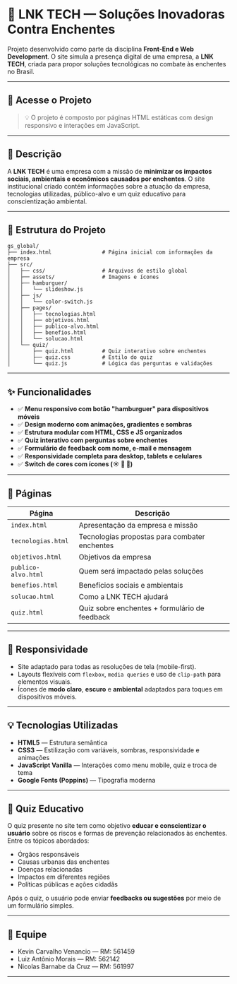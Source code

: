 # 🌊 LNK TECH — Soluções Inovadoras Contra Enchentes

Projeto desenvolvido como parte da disciplina **Front-End e Web Development**. O site simula a presença digital de uma empresa, a **LNK TECH**, criada para propor soluções tecnológicas no combate às enchentes no Brasil.

---

## 🔗 Acesse o Projeto

> 💡 O projeto é composto por páginas HTML estáticas com design responsivo e interações em JavaScript.

---

## 📌 Descrição

A **LNK TECH** é uma empresa com a missão de **minimizar os impactos sociais, ambientais e econômicos causados por enchentes**. O site institucional criado contém informações sobre a atuação da empresa, tecnologias utilizadas, público-alvo e um quiz educativo para conscientização ambiental.

---

## 📁 Estrutura do Projeto

```
gs_global/
├── index.html                # Página inicial com informações da empresa
├── src/
│   ├── css/                  # Arquivos de estilo global
│   ├── assets/               # Imagens e ícones
│   ├── hamburguer/
│   │   └── slideshow.js      
│   ├── js/
│   │   └── color-switch.js   
│   ├── pages/
│   │   ├── tecnologias.html
│   │   ├── objetivos.html
│   │   ├── publico-alvo.html
│   │   ├── benefios.html
│   │   └── solucao.html
│   └── quiz/
│       ├── quiz.html         # Quiz interativo sobre enchentes
│       ├── quiz.css          # Estilo do quiz
│       └── quiz.js           # Lógica das perguntas e validações
```

---

## ✨ Funcionalidades

- ✅ **Menu responsivo com botão "hamburguer" para dispositivos móveis**
- ✅ **Design moderno com animações, gradientes e sombras**
- ✅ **Estrutura modular com HTML, CSS e JS organizados**
- ✅ **Quiz interativo com perguntas sobre enchentes**
- ✅ **Formulário de feedback com nome, e-mail e mensagem**
- ✅ **Responsividade completa para desktop, tablets e celulares**
- ✅ **Switch de cores com ícones (☀️ 🌙 🍃)**

---

## 🎯 Páginas

| Página                   | Descrição                                          |
|--------------------------|----------------------------------------------------|
| `index.html`             | Apresentação da empresa e missão                   |
| `tecnologias.html`       | Tecnologias propostas para combater enchentes     |
| `objetivos.html`         | Objetivos da empresa                              |
| `publico-alvo.html`      | Quem será impactado pelas soluções                |
| `benefios.html`          | Benefícios sociais e ambientais                   |
| `solucao.html`           | Como a LNK TECH ajudará                           |
| `quiz.html`              | Quiz sobre enchentes + formulário de feedback     |

---

## 📱 Responsividade

- Site adaptado para todas as resoluções de tela (mobile-first).
- Layouts flexíveis com `flexbox`, `media queries` e uso de `clip-path` para elementos visuais.
- Ícones de **modo claro**, **escuro** e **ambiental** adaptados para toques em dispositivos móveis.

---

## 💡 Tecnologias Utilizadas

- **HTML5** — Estrutura semântica
- **CSS3** — Estilização com variáveis, sombras, responsividade e animações
- **JavaScript Vanilla** — Interações como menu mobile, quiz e troca de tema
- **Google Fonts (Poppins)** — Tipografia moderna

---

## 🧠 Quiz Educativo

O quiz presente no site tem como objetivo **educar e conscientizar o usuário** sobre os riscos e formas de prevenção relacionados às enchentes. Entre os tópicos abordados:

- Órgãos responsáveis
- Causas urbanas das enchentes
- Doenças relacionadas
- Impactos em diferentes regiões
- Políticas públicas e ações cidadãs

Após o quiz, o usuário pode enviar **feedbacks ou sugestões** por meio de um formulário simples.

---

## 👥 Equipe

- Kevin Carvalho Venancio — RM: 561459  
- Luiz Antônio Morais — RM: 562142  
- Nicolas Barnabe da Cruz — RM: 561997

---

